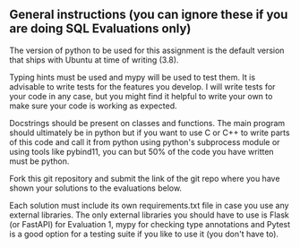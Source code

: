 
## General instructions (you can ignore these if you are doing SQL Evaluations only)

The version of python to be used for this assignment is the default version that ships with Ubuntu at time of writing (3.8). 

Typing hints must be used and mypy will be used to test them. It is advisable to write tests for the features you develop. I will write tests for your code in any case, but you might find it helpful to write your own to make sure your code is working as expected. 

Docstrings should be present on classes and functions. The main program should ultimately be in python but if you want to use C or C++ to write parts of this code and call it from python using python's subprocess module or using tools like pybind11, you can but 50% of the code you have written must be python. 

Fork this git repository and submit the link of the git repo where you have shown your solutions to the evaluations below. 

Each solution must include its own requirements.txt file in case you use any external libraries. The only external libraries you should have to use is Flask (or FastAPI) for Evaluation 1, mypy for checking type annotations and Pytest is a good option for a testing suite if you like to use it (you don't have to). 

